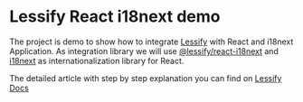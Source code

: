 # Lessify React i18next demo

The project is demo to show how to integrate [Lessify](https://lessify.io) with React and i18next Application.
As integration library we will use [@lessify/react-i18next](https://github.com/Lessify/lessify-react-i18next) and [i18next](https://github.com/i18next/i18next) as internationalization library for React.

The detailed article with step by step explanation you can find on [Lessify Docs](https://lessify.io/docs/integration/angular-ngx-translate/)
